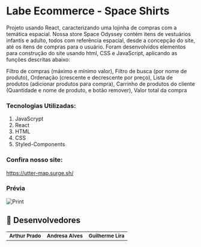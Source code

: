 # Labe Ecommerce - Space Shirts

Projeto usando React, caracterizando uma lojinha de compras com a temática espacial. Nossa store Space Odyssey contém itens de vestuários infantis e adulto, todos com referência espacial, desde a concepção do site, até os itens de compras para o usuário. Foram desenvolvidos elementos para construção do site usando html, CSS e JavaScript, aplicando as funções descritas abaixo:

Filtro de compras (máximo e mínimo valor),
Filtro de busca (por nome de produto),
Ordenação (crescente e decrescente por preço),
Lista de produtos (adicionar produtos para compra),
Carrinho de produtos do cliente (Quantidade e nome de produto, e botão remover),
Valor total da compra

### Tecnologias Utilizadas:
1. JavaScrypt
2. React
2. HTML 
3. CSS
4. Styled-Components


### Confira nosso site:
https://utter-map.surge.sh/


### Prévia
![Print](https://user-images.githubusercontent.com/94997593/161450654-81c9058f-f3dc-41c4-bd87-03f0fec1b382.png)


## 🤝 Desenvolvedores

<table>
  <tr>
    <td align="center">
        <sub>
          <b>Arthur Prado</b>
        </sub>
      </a>
    </td>
    <td align="center">
        <sub>
          <b>Andresa Alves</b>
        </sub>
      </a>
    </td>
    <td align="center">
        <sub>
          <b>Guilherme Lira</b>
        </sub>
      </a>
    </td>
  </tr>
</table>
